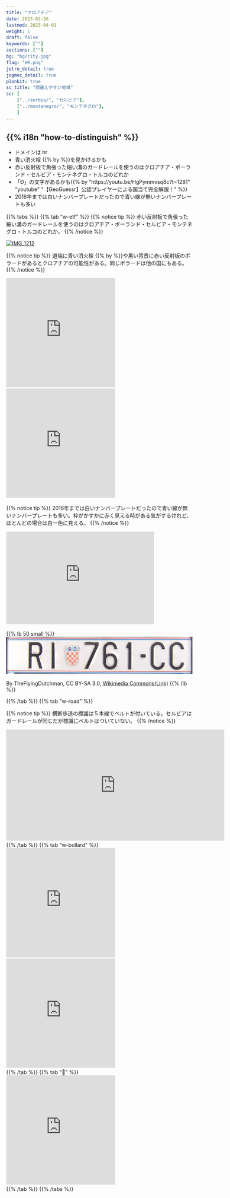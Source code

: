 ```yaml
---
title: "クロアチア"
date: 2023-02-26
lastmod: 2023-04-01
weight: 1
draft: false
keywords: [""]
sections: [""]
bg: "bg/city.jpg"
flag: "HR.png"
jetro_detail: true
jogmec_detail: true
plonkit: true
sc_title: "間違えやすい地域"
sc: [
    ["../serbia/", "セルビア"],
    ["../montenegro/", "モンテネグロ"],
    ]
---
```


<div class="main-desciption country-description">
    <h2 class="section-title">{{% i18n "how-to-distinguish" %}}</h2>
    <ul class="rule-list">
        <li>ドメインは<span class="quiz">.hr</span></li>
        <li><span class="quiz">青い</span>消火栓 {{% by %}}を見かけるかも</li>
        <li><span class="quiz">赤い反射板で角張った細い溝のガードレール</span>を使うのはクロアチア・ポーランド・セルビア・モンテネグロ・トルコのどれか</li>
        <li>「<span class="quiz">Ð</span>」の文字があるかも{{% by "https://youtu.be/HgPymmvsq8c?t=1281" "youtube" "【GeoGuessr】公認プレイヤーによる国当て完全解説！" %}}</li>
        <li>2016年までは白いナンバープレートだったので青い線が無いナンバープレートも多い</li>
    </ul>
</div>


{{% tabs  %}}
{{% tab "w-etf" %}}
{{% notice tip %}}
赤い反射板で角張った細い溝のガードレールを使うのはクロアチア・ポーランド・セルビア・モンテネグロ・トルコのどれか。
{{% /notice %}}
<div class="googlemap-if">
<a data-flickr-embed="true" href="https://www.flickr.com/photos/robrocke/27963653927/in/photolist-P7Cw2r-PWrVA5-JB435g-oRdqyR-5qqbp3" title="IMG_1212"><img src="https://live.staticflickr.com/892/27963653927_47ea860b67_z.jpg" width="640" height="480" alt="IMG_1212"/></a><script async src="//embedr.flickr.com/assets/client-code.js" charset="utf-8"></script>
</div>

{{% notice tip %}}
道端に青い消火栓 {{% by %}}や黒い背景に赤い反射板のボラードがあるとクロアチアの可能性がある。同じボラードは他の国にもある。
{{% /notice %}}
<div class="googlemap-if">
<iframe src="https://www.google.com/maps/embed?pb=!4v1681258689669!6m8!1m7!1sa-fSmTwkjECq1AS7ir5yZw!2m2!1d45.80566390255061!2d16.24434144839846!3f89.96653789005501!4f-14.552969839780374!5f3.325193203789971" width="295" height="295" style="border:0;" allowfullscreen="" loading="lazy" referrerpolicy="no-referrer-when-downgrade"></iframe>
<iframe src="https://www.google.com/maps/embed?pb=!4v1683332632207!6m8!1m7!1svbQGcNGWD026JDSUl_m1tw!2m2!1d45.90513956997407!2d16.26878377372432!3f178.05899184778676!4f-23.916911433317708!5f2.7910094197426067" width="295" height="295" style="border:0;" allowfullscreen="" loading="lazy" referrerpolicy="no-referrer-when-downgrade"></iframe>
</div>


{{% notice tip %}}
2016年までは白いナンバープレートだったので青い線が無いナンバープレートも多い。枠がかすかに赤く見える時がある気がするけれど、ほとんどの場合は白一色に見える。
{{% /notice %}}

<div class="googlemap-if">
<iframe src="https://www.google.com/maps/embed?pb=!4v1683333573775!6m8!1m7!1saGb1klsCp1nKeltiGBK48g!2m2!1d45.8056776473913!2d16.23509100085109!3f331.91894095972526!4f-18.86165878260168!5f2.8783965009453114" width="400" height="250" style="border:0;" allowfullscreen="" loading="lazy" referrerpolicy="no-referrer-when-downgrade"></iframe>
</div>

{{% lb 50 small %}}
![](2023-05-06-09-38-47.png)

By TheFlyingDutchman, CC BY-SA 3.0, <a href="https://commons.wikimedia.org/w/index.php?curid=23782215">Wikimedia Commons(Link)</a>
{{% /lb %}}


{{% /tab %}}
{{% tab "w-road" %}}

{{% notice tip %}}
横断歩道の標識は５本線でベルトが付いている。セルビアはガードレールが同じだが標識にベルトはついていない。
{{% /notice %}}
<div class="googlemap-if">
<iframe src="https://www.google.com/maps/embed?pb=!4v1683334118865!6m8!1m7!1se3KqZB_Xl2a1keX5KKBFlg!2m2!1d45.80361558998992!2d16.23716031831727!3f114.56854305328751!4f-35.6333756170246!5f2.956065355432672" width="590" height="300" style="border:0;" allowfullscreen="" loading="lazy" referrerpolicy="no-referrer-when-downgrade"></iframe>
</div>
{{% /tab %}}
{{% tab "w-bollard" %}}
<div class="googlemap-if">
<iframe src="https://www.google.com/maps/embed?pb=!4v1681257980003!6m8!1m7!1sMsOMB1naVEv1czOvhAtJ3g!2m2!1d45.34458769417302!2d15.37503663079558!3f43.1214049711359!4f-20.64904948311542!5f3.325193203789971" width="295" height="295" style="border:0;" allowfullscreen="" loading="lazy" referrerpolicy="no-referrer-when-downgrade"></iframe>
<iframe src="https://www.google.com/maps/embed?pb=!4v1681258012669!6m8!1m7!1sqHxbw4HeMmgHJobzL91FrA!2m2!1d45.34482174447255!2d15.37483800339599!3f298.77476173043993!4f-23.468580312565678!5f3.325193203789971" width="295" height="295" style="border:0;" allowfullscreen="" loading="lazy" referrerpolicy="no-referrer-when-downgrade"></iframe>
</div>
{{% /tab %}}
{{% tab "🍄" %}}
<div class="googlemap-if">
<iframe src="https://www.google.com/maps/embed?pb=!4v1681258464332!6m8!1m7!1sAw8lcQqLTGYHVMAEKqb2Gw!2m2!1d45.30784246950383!2d18.42113629874204!3f34.46953077869004!4f-14.946028716990526!5f3.325193203789971" width="295" height="295" style="border:0;" allowfullscreen="" loading="lazy" referrerpolicy="no-referrer-when-downgrade"></iframe>
</div>
{{% /tab %}}
{{% /tabs %}}
